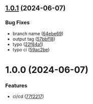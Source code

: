 ## [1.0.1](https://github.com/FendriFiras/test-ci/compare/v1.0.0...v1.0.1) (2024-06-07)


### Bug Fixes

* branch name ([64ebe69](https://github.com/FendriFiras/test-ci/commit/64ebe69614740ea6ae76ab0a7dcfb365db31f133))
* output tag ([57bbf18](https://github.com/FendriFiras/test-ci/commit/57bbf18a6c3c951c620289268700ad29e42d05d6))
* typo ([22f84a1](https://github.com/FendriFiras/test-ci/commit/22f84a12c1d160df6dc51a31a3a4abc6de92082e))
* typo ci ([59ac2be](https://github.com/FendriFiras/test-ci/commit/59ac2beb9bded52ea03dcf6319038780adc975ce))

# 1.0.0 (2024-06-07)


### Features

* ci/cd ([77f2217](https://github.com/FendriFiras/test-ci/commit/77f2217586e502592512147f6b4a0799e823f264))
